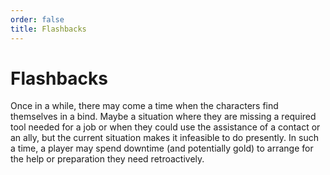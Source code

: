 ```yaml
---
order: false
title: Flashbacks
---
```

# Flashbacks

Once in a while, there may come a time when the characters find themselves in a bind. Maybe a situation where they are missing a required tool needed for a job or when they could use the assistance of a contact or an ally, but the current situation makes it infeasible to do presently. In such a time, a player may spend downtime (and potentially gold) to arrange for the help or preparation they need retroactively.
